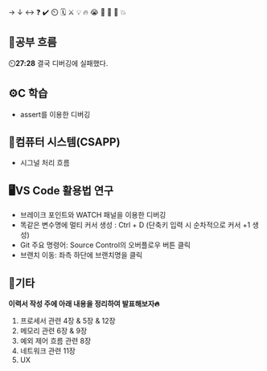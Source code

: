 → ↓ ↔ ❓ ✔️ ⏲️ 🗓️ ⚔️ 💡 🔥 😭 👏 🎵 🚨 💥

## 🧠공부 흐름
⏲️**27:28** 결국 디버깅에 실패했다.  

## ⚙️C 학습
- assert를 이용한 디버깅

## 📓컴퓨터 시스템(CSAPP)
- 시그널 처리 흐름

## 🖥️VS Code 활용법 연구
- 브레이크 포인트와 WATCH 패널을 이용한 디버깅
- 똑같은 변수명에 멀티 커서 생성 : Ctrl + D (단축키 입력 시 순차적으로 커서 +1 생성)
- Git 주요 명령어: Source Control의 오버플로우 버튼 클릭
- 브랜치 이동: 좌측 하단에 브랜치명을 클릭

## 📌기타
**이력서 작성 주에 아래 내용을 정리하여 발표해보자🔥**
1. 프로세서 관련 4장 & 5장 & 12장
2. 메모리 관련 6장 & 9장
3. 예외 제어 흐름 관련 8장
4. 네트워크 관련 11장
5. UX